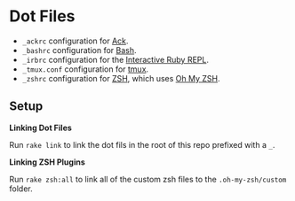 # Dot Files

 * `_ackrc` configuration for [Ack](http://betterthangrep.com/).
 * `_bashrc` configuration for [Bash](http://www.gnu.org/software/bash/).
 * `_irbrc` configuration for the [Interactive Ruby
 REPL](http://en.wikipedia.org/wiki/Interactive_Ruby_Shell).
 * `_tmux.conf` configuration for [tmux](http://tmux.sourceforge.net/).
 * `_zshrc` configuration for [ZSH](http://www.zsh.org/), which uses [Oh My
 ZSH](https://github.com/robbyrussell/oh-my-zsh).

## Setup

**Linking Dot Files**

Run `rake link` to link the dot fils in the root of this repo prefixed with a
`_`.

**Linking ZSH Plugins**

Run `rake zsh:all` to link all of the custom zsh files to the
`.oh-my-zsh/custom` folder.
